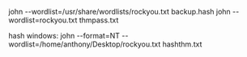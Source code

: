 john --wordlist=/usr/share/wordlists/rockyou.txt backup.hash
john --wordlist=rockyou.txt thmpass.txt

hash windows: john --format=NT --wordlist=/home/anthony/Desktop/rockyou.txt hashthm.txt